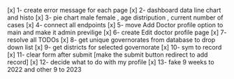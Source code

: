 [x] 1- create error message for each page 
[x] 2- dashboard data line chart and histo 
[x] 3- pie chart male female  , age distripution , current number of cases 
[x] 4- connect all endpoints 
[x] 5- move Add Doctor profile option to main and make it admin previlige 
[x] 6- create Edit doctor profile page 
[x] 7- resolve all TODOs
[x] 8- get unique governorates from database to drop down list 
[x] 9- get districts for selected governorate
[x] 10- sym to record 
[x] 11- clear form after submit [make the submit button redirect to add record]
[x] 12- decide what to do with my profile
[x] 13- fake 9 weeks to 2022 and other 9 to 2023 
